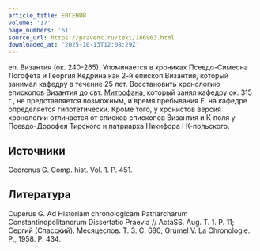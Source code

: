 ```yaml
---
article_title: ЕВГЕНИЙ
volume: '17'
page_numbers: '61'
source_url: https://pravenc.ru/text/186963.html
downloaded_at: '2025-10-13T12:08:29Z'
---
```


еп. Византия (ок. 240-265). Упоминается в хрониках Псевдо-Симеона Логофета и Георгия Кедрина как 2-й епископ Византия, который занимал кафедру в течение 25 лет. Восстановить хронологию епископов Византия до свт. [Митрофана](https://pravenc.ru/text/Митрофан.html), который занял кафедру ок. 315 г., не представляется возможным, и время пребывания Е. на кафедре определяется гипотетически. Кроме того, у хронистов версия хронологии отличается от списков епископов Византия и К-поля у Псевдо-Дорофея Тирского и патриарха Никифора I К-польского.

## Источники

Cedrenus G. Comp. hist. Vol. 1. P. 451.

## Литература

Cuperus G. Ad Historiam chronologicam Patriarcharum Constantinopolitanorum Dissertatio Praеvia // ActaSS. Aug. T. 1. P. 11; Сергий (Спасский). Месяцеслов. Т. 3. С. 680; Grumel V. La Chronologie. P., 1958. P. 434.
